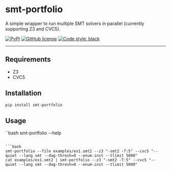 # smt-portfolio

A simple wrapper to run multiple SMT solvers in parallel (currently supporting Z3 and CVC5).

[![PyPI](https://img.shields.io/pypi/v/smt-portfolio)](https://pypi.org/project/smt-portfolio/) [![GitHub license](https://img.shields.io/github/license/yangky11/smt-portfolio)](https://github.com/yangky11/smt-portfolio/blob/main/LICENSE) [![Code style: black](https://img.shields.io/badge/code%20style-black-000000.svg)](https://github.com/psf/black) 

______________________________________________________________________


## Requirements

* Z3
* CVC5

## Installation

```bash
pip install smt-portfolio
```

## Usage

``bash
smt-portfolio --help
```

```bash
smt-portfolio --file examples/ex1.smt2 --z3 "-smt2 -T:5" --cvc5 "--quiet --lang smt --dag-thresh=0 --enum-inst --tlimit 5000"
cat examples/ex1.smt2 | smt-portfolio --z3 "-smt2 -T:5" --cvc5 "--quiet --lang smt --dag-thresh=0 --enum-inst --tlimit 5000"
```

